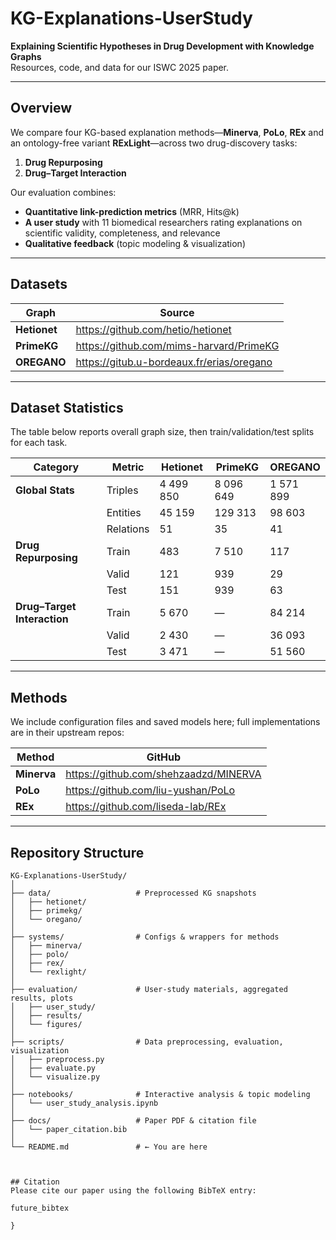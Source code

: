# KG-Explanations-UserStudy

**Explaining Scientific Hypotheses in Drug Development with Knowledge Graphs**  
Resources, code, and data for our ISWC 2025 paper.

---

##  Overview

We compare four KG-based explanation methods—**Minerva**, **PoLo**, **REx** and an ontology-free variant **RExLight**—across two drug-discovery tasks:

1. **Drug Repurposing**  
2. **Drug–Target Interaction**

Our evaluation combines:

- **Quantitative link-prediction metrics** (MRR, Hits@k)  
- **A user study** with 11 biomedical researchers rating explanations on scientific validity, completeness, and relevance  
- **Qualitative feedback** (topic modeling & visualization)

---

##  Datasets

| Graph    | Source                                                         |
| -------- | -------------------------------------------------------------- |
| **Hetionet**  | https://github.com/hetio/hetionet                           |
| **PrimeKG**   | https://github.com/mims-harvard/PrimeKG                     |
| **OREGANO**   | https://gitub.u-bordeaux.fr/erias/oregano                   |

---

##  Dataset Statistics

The table below reports overall graph size, then train/validation/test splits for each task.

| Category                    | Metric   | Hetionet  | PrimeKG   | OREGANO   |
| --------------------------- | -------- | --------- | --------- | --------- |
| **Global Stats**            | Triples  | 4 499 850 | 8 096 649 | 1 571 899 |
|                             | Entities |  45 159   | 129 313   |  98 603   |
|                             | Relations|    51     |    35     |    41     |
| **Drug Repurposing**        | Train    |    483    |  7 510    |    117    |
|                             | Valid    |    121    |    939    |     29    |
|                             | Test     |    151    |    939    |     63    |
| **Drug–Target Interaction** | Train    |  5 670    |    —      |  84 214   |
|                             | Valid    |  2 430    |    —      |  36 093   |
|                             | Test     |  3 471    |    —      |  51 560   |

---

##  Methods

We include configuration files and saved models here; full implementations are in their upstream repos:

| Method     | GitHub                                          |
| ---------- | ----------------------------------------------- |
| **Minerva**  | https://github.com/shehzaadzd/MINERVA           |
| **PoLo**     | https://github.com/liu-yushan/PoLo               |
| **REx**      | https://github.com/liseda-lab/REx                |


---

## Repository Structure

```text
KG-Explanations-UserStudy/
│
├── data/                   # Preprocessed KG snapshots
│   ├── hetionet/
│   ├── primekg/
│   └── oregano/
│
├── systems/                # Configs & wrappers for methods
│   ├── minerva/
│   ├── polo/
│   ├── rex/
│   └── rexlight/
│
├── evaluation/             # User-study materials, aggregated results, plots
│   ├── user_study/
│   ├── results/
│   └── figures/
│
├── scripts/                # Data preprocessing, evaluation, visualization
│   ├── preprocess.py
│   ├── evaluate.py
│   └── visualize.py
│
├── notebooks/              # Interactive analysis & topic modeling
│   └── user_study_analysis.ipynb
│
├── docs/                   # Paper PDF & citation file
│   └── paper_citation.bib
│
└── README.md               # ← You are here



## Citation
Please cite our paper using the following BibTeX entry:

future_bibtex

}
